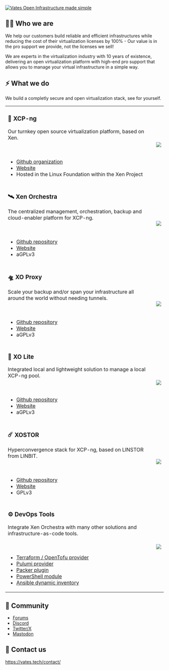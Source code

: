 [![Vates Open Infrastructure made simple](https://repository-images.githubusercontent.com/710736815/395f8222-d465-4d9f-b452-f684c92fb172)](https://vates.tech)

## 🧑‍🚀 Who we are

We help our customers build reliable and efficient infrastructures while reducing the cost of their virtualization licenses by 100% - Our value is in the pro support we provide, not the licenses we sell!

We are experts in the virtualization industry with 10 years of existence, delivering an open virtualization platform with high-end pro support that allows you to manage your virtual infrastructure in a simple way.

## ⚡ What we do

We build a completly secure and open virtualization stack, see for yourself.


<table style="border: none;">
    <tbody>
        <tr>
            <td><h3>🚀 XCP-ng</h3>Our turnkey open source virtualization platform, based on Xen.<br><br><br>
            <ul>
                <li><a href="https://github.com/xcp-ng">Github organization</a></li>
                <li><a href="https://xcp-ng.org">Website</a></li>
                <li>Hosted in the Linux Foundation within the Xen Project</li>
            <td><img src="https://content.vates.tech/assets/productslogo/xcpng-logo.png"></td>
        </tr>
        <tr>
            <td><h3>🛰️ Xen Orchestra</h3>The centralized management, orchestration, backup and cloud-enabler platform for XCP-ng.<br><br><br>
            <ul>
                <li><a href="https://github.com/vatesfr/xen-orchestra">Github repository</a></li>
                <li><a href="https://xen-orchestra.com">Website</a></li>
                <li>aGPLv3</li>
            <td><img src="https://content.vates.tech/assets/productslogo/xo-logo.png"></td>
        </tr>
        <tr>
            <td><h3>🛸 XO Proxy</h3>Scale your backup and/or span your infrastructure all around the world without needing tunnels.<br><br><br>
            <ul>
                <li><a href="https://github.com/vatesfr/xen-orchestra">Github repository</a></li>
                <li><a href="https://vates.tech/xen-orchestra-proxy/">Website</a></li>
                <li>aGPLv3</li>
            <td><img src="https://content.vates.tech/assets/productslogo/xoproxy-logo.png"></td>
        </tr>
        <tr>
            <td><h3>🔭 XO Lite</h3>Integrated local and lightweight solution to manage a local XCP-ng pool.<br><br><br>
            <ul>
                <li><a href="https://github.com/vatesfr/xen-orchestra">Github repository</a></li>
                <li><a href="https://vates.tech/xen-orchestra-lite/">Website</a></li>
                <li>aGPLv3</li>
            <td><img src="https://content.vates.tech/assets/productslogo/xolite-logo.png"></td>
        </tr>
        <tr>
            <td><h3>☄️ XOSTOR</h3>Hyperconvergence stack for XCP-ng, based on LINSTOR from LINBIT.<br><br><br>
            <ul>
                <li><a href="https://github.com/xcp-ng/sm/">Github repository</a></li>
                <li><a href="https://vates.tech/xostor/">Website</a></li>
                <li>GPLv3</li>
            <td><img src="https://content.vates.tech/assets/productslogo/xostor-logo.png"></td>
        </tr>
        <tr>
            <td><h3>⚙️ DevOps Tools</h3> Integrate Xen Orchestra with many other solutions and infrastructure-as-code tools.<br><br><br>
            <ul>
                <li><a href="https://github.com/vatesfr/terraform-provider-xenorchestra/">Terraform / OpenTofu provider</a></li>
                <li><a href="https://github.com/vatesfr/pulumi-xenorchestra/">Pulumi provider</a></li>
                <li><a href="https://github.com/vatesfr/packer-plugin-xenserver/">Packer plugin</a></li>
                <li><a href="https://github.com/vatesfr/xo-powershell">PowerShell module</a></li>
                <li><a href="https://docs.ansible.com/ansible/latest/collections/community/general/xen_orchestra_inventory.html">Ansible dynamic inventory</a></li>    
            <td><img src="https://content.vates.tech/assets/productslogo/xo-logo.png"></td>
        </tr>
    </tbody>
</table>


## 💬 Community

* [Forums](https://xcp-ng.org/forum)
* [Discord](https://discord.gg/wJkNv6Yqr7)
* [Twitter/X](https://twitter.com/vatesfr)
* [Mastodon](https://social.vates.tech/@vates)

## 📧 Contact us

https://vates.tech/contact/
